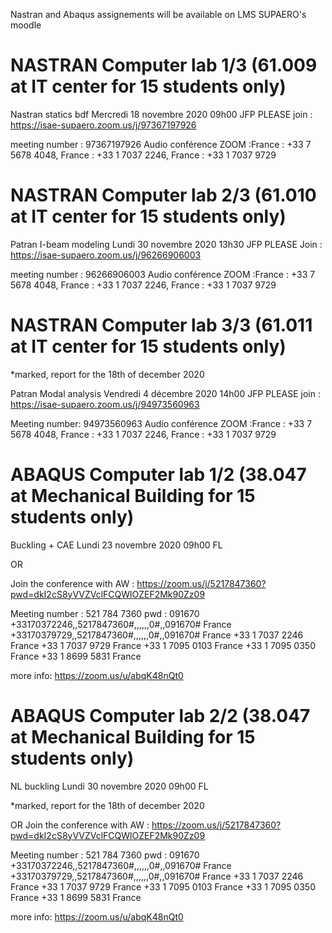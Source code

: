  Nastran and Abaqus assignements will be available on LMS SUPAERO's moodle 

# NASTRAN Computer lab 1/3 (61.009 at IT center for 15 students only)

Nastran statics bdf	Mercredi 18 novembre 2020	09h00		JFP
PLEASE join : https://isae-supaero.zoom.us/j/97367197926

meeting number : 97367197926
Audio conférence ZOOM :France : +33 7 5678 4048, France : +33 1 7037 2246, France : +33 1 7037 9729

# NASTRAN Computer lab 2/3 (61.010 at IT center for 15 students only)

Patran I-beam modeling	Lundi 30 novembre 2020	13h30		JFP
PLEASE Join : https://isae-supaero.zoom.us/j/96266906003

meeting number : 96266906003
Audio conférence ZOOM :France : +33 7 5678 4048, France : +33 1 7037 2246, France : +33 1 7037 9729

# NASTRAN Computer lab 3/3 (61.011 at IT center for 15 students only)
*marked, report for the 18th of december 2020

Patran Modal analysis	Vendredi 4 décembre 2020	14h00		JFP
PLEASE join : https://isae-supaero.zoom.us/j/94973560963

Meeting number: 94973560963
Audio conférence ZOOM :France : +33 7 5678 4048, France : +33 1 7037 2246, France : +33 1 7037 9729

# ABAQUS Computer lab 1/2 (38.047 at Mechanical Building for 15 students only)
Buckling + CAE	Lundi 23 novembre 2020	09h00		FL

OR 

Join the conference with AW : https://zoom.us/j/5217847360?pwd=dkI2cS8yVVZVclFCQWlOZEF2Mk90Zz09

Meeting number : 521 784 7360
pwd : 091670
+33170372246,,5217847360#,,,,,,0#,,091670# France
+33170379729,,5217847360#,,,,,,0#,,091670# France
        +33 1 7037 2246 France
        +33 1 7037 9729 France
        +33 1 7095 0103 France
        +33 1 7095 0350 France
        +33 1 8699 5831 France
        
more info: https://zoom.us/u/abqK48nQt0

# ABAQUS Computer lab 2/2 (38.047 at Mechanical Building for 15 students only)
NL buckling	Lundi 30 novembre 2020	09h00		FL

*marked, report for the 18th of december 2020

OR Join the conference with AW : https://zoom.us/j/5217847360?pwd=dkI2cS8yVVZVclFCQWlOZEF2Mk90Zz09

Meeting number : 521 784 7360
pwd : 091670
+33170372246,,5217847360#,,,,,,0#,,091670# France
+33170379729,,5217847360#,,,,,,0#,,091670# France
        +33 1 7037 2246 France
        +33 1 7037 9729 France
        +33 1 7095 0103 France
        +33 1 7095 0350 France
        +33 1 8699 5831 France
        
more info: https://zoom.us/u/abqK48nQt0
